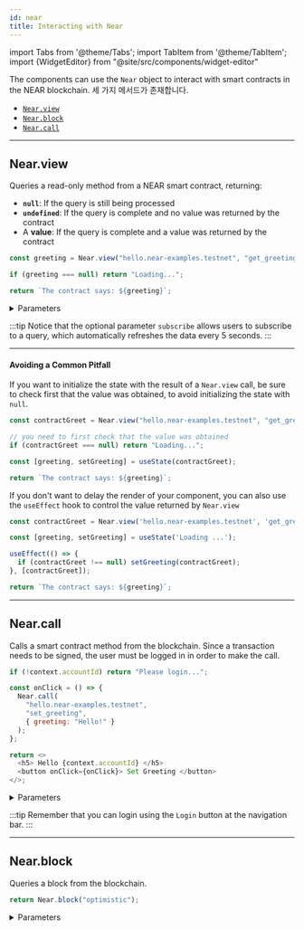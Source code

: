 ```yaml
---
id: near
title: Interacting with Near
---
```


import Tabs from '@theme/Tabs';
import TabItem from '@theme/TabItem';
import {WidgetEditor} from "@site/src/components/widget-editor"

The components can use the `Near` object to interact with smart contracts in the NEAR blockchain. 세 가지 메서드가 존재합니다.

- [`Near.view`](#nearview)
- [`Near.block`](#nearblock)
- [`Near.call`](#nearcall)

---

## Near.view

Queries a read-only method from a NEAR smart contract, returning:

- **`null`**: If the query is still being processed
- **`undefined`**: If the query is complete and no value was returned by the contract
- A **value**: If the query is complete and a value was returned by the contract

<WidgetEditor>

```js
const greeting = Near.view("hello.near-examples.testnet", "get_greeting", {});

if (greeting === null) return "Loading...";

return `The contract says: ${greeting}`;
```

</WidgetEditor>

<details markdown="1">
<summary> Parameters </summary>

| param              | required     | type            | description                                                                         |
| ------------------ | ------------ | --------------- | ----------------------------------------------------------------------------------- |
| `contractName`     | **required** | string          | 스마트 컨트랙트의 이름                                                                        |
| `methodName`       | **required** | string          | 호출할 메서드 이름                                                                          |
| `args`             | _optional_   | object instance | 메서드에 전달할 인수                                                                         |
| `blockId/finality` | _optional_   | string          | 블록 ID 또는 트랜잭션의 완결성                                                                  |
| `subscribe`        | _optional_   | 부울              | 이 기능을 통해 사용자는 쿼리에 가입할 수 있으며, 이를 통해 5초마다 모든 가입자의 데이터가 자동으로 새로 고쳐집니다. |

</details>

:::tip
Notice that the optional parameter `subscribe` allows users to subscribe to a query, which automatically refreshes the data every 5 seconds.
:::

<hr className="subsection" />

#### Avoiding a Common Pitfall

If you want to initialize the state with the result of a `Near.view` call, be sure to check first that the value was obtained, to avoid initializing the state with `null`.

<WidgetEditor>

```js
const contractGreet = Near.view("hello.near-examples.testnet", "get_greeting", {});

// you need to first check that the value was obtained
if (contractGreet === null) return "Loading...";

const [greeting, setGreeting] = useState(contractGreet);

return `The contract says: ${greeting}`;
```

</WidgetEditor>

If you don't want to delay the render of your component, you can also use the `useEffect` hook to control the value returned by `Near.view`

<WidgetEditor>

```js
const contractGreet = Near.view('hello.near-examples.testnet', 'get_greeting');

const [greeting, setGreeting] = useState('Loading ...');

useEffect(() => {
  if (contractGreet !== null) setGreeting(contractGreet);
}, [contractGreet]);

return `The contract says: ${greeting}`;
```

</WidgetEditor>

---

## Near.call

Calls a smart contract method from the blockchain. Since a transaction needs to be signed, the user must be logged in in order to make the call.

<WidgetEditor>

```js
if (!context.accountId) return "Please login...";

const onClick = () => {
  Near.call(
    "hello.near-examples.testnet",
    "set_greeting",
    { greeting: "Hello!" }
  );
};

return <>
  <h5> Hello {context.accountId} </h5>
  <button onClick={onClick}> Set Greeting </button>
</>;
```

</WidgetEditor>

<details markdown="1">
<summary> Parameters </summary>

| param          | required     | type            | description                                                 |
| -------------- | ------------ | --------------- | ----------------------------------------------------------- |
| `contractName` | **required** | string          | 호출할 스마트 컨트랙트의 이름                                            |
| `methodName`   | **required** | string          | 스마트 컨트랙트에서 호출할 메서드 이름                                       |
| `args`         | _optional_   | object instance | 스마트 컨트랙트 메서드에 객체 인스턴스의 형태로 전달할 인자                           |
| `gas`          | _optional_   | 문자열 / 숫자        | 트랜잭션에 사용되는 가스의 최대 양 (기본 300Tg)           |
| `deposit`      | _optional_   | string / number | 호출에 보증금으로 첨부되는 NEAR 토큰의 양 (yoctoNEAR 단위) |

</details>

:::tip
Remember that you can login using the `Login` button at the navigation bar.
:::

---

## Near.block

Queries a block from the blockchain.

<WidgetEditor height="40px">

```js
return Near.block("optimistic");
```

</WidgetEditor>

<details markdown="1">
<summary> Parameters </summary>

| param                   | required   | type | description                                                                                                      |
| ----------------------- | ---------- | ---- | ---------------------------------------------------------------------------------------------------------------- |
| `blockHeightOrFinality` | _optional_ | 모두   | 블록체인 쿼리에 사용할 블록 높이 또는 완결성 수준(원하는 블록 높이 또는 다음 문자열 중 하나: `optimistic`, `final`) |

- 원하는 블록 높이: 양의 정수로 표현되는 쿼리할 특정 블록의 높이
- `optimistic`: Uses the latest block recorded on the node that responded to your query (< 1 second delay)
- `final`: 네트워크 내 노드의 66% 이상에서 검증된 블록(약 2초)

</details>
